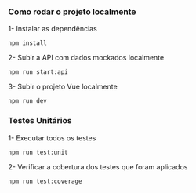 ### Como rodar o projeto localmente

1- Instalar as dependências

```
npm install
```

2- Subir a API com dados mockados localmente

```
npm run start:api
```

3- Subir o projeto Vue localmente

```
npm run dev
```

### Testes Unitários

1- Executar todos os testes

```
npm run test:unit
```

2- Verificar a cobertura dos testes que foram aplicados

```
npm run test:coverage
```
